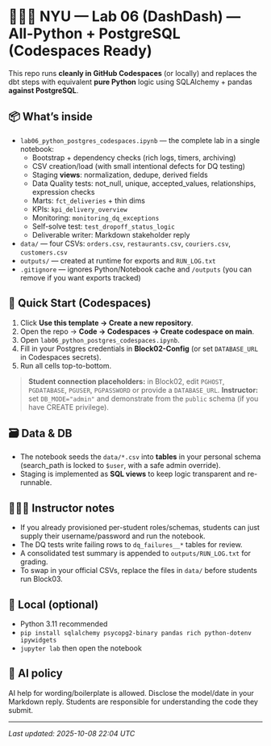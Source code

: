 # 🧑🏽‍🏫 NYU — Lab 06 (DashDash) — **All-Python + PostgreSQL** (Codespaces Ready)

This repo runs **cleanly in GitHub Codespaces** (or locally) and replaces the dbt steps with equivalent **pure Python** logic
using SQLAlchemy + pandas **against PostgreSQL**.

## 📦 What’s inside
- `lab06_python_postgres_codespaces.ipynb` — the complete lab in a single notebook:
  - Bootstrap + dependency checks (rich logs, timers, archiving)
  - CSV creation/load (with small intentional defects for DQ testing)
  - Staging **views**: normalization, dedupe, derived fields
  - Data Quality tests: not_null, unique, accepted_values, relationships, expression checks
  - Marts: `fct_deliveries` + thin dims
  - KPIs: `kpi_delivery_overview`
  - Monitoring: `monitoring_dq_exceptions`
  - Self-solve test: `test_dropoff_status_logic`
  - Deliverable writer: Markdown stakeholder reply
- `data/` — four CSVs: `orders.csv`, `restaurants.csv`, `couriers.csv`, `customers.csv`
- `outputs/` — created at runtime for exports and `RUN_LOG.txt`
- `.gitignore` — ignores Python/Notebook cache and `/outputs` (you can remove if you want exports tracked)

## 🚦 Quick Start (Codespaces)
1) Click **Use this template → Create a new repository**.
2) Open the repo → **Code → Codespaces → Create codespace on main**.
3) Open `lab06_python_postgres_codespaces.ipynb`.
4) Fill in your Postgres credentials in **Block02-Config** (or set `DATABASE_URL` in Codespaces secrets).
5) Run all cells top-to-bottom.

> **Student connection placeholders:** in Block02, edit `PGHOST`, `PGDATABASE`, `PGUSER`, `PGPASSWORD` or provide a `DATABASE_URL`.
> **Instructor:** set `DB_MODE="admin"` and demonstrate from the `public` schema (if you have CREATE privilege).

## 🗃️ Data & DB
- The notebook seeds the `data/*.csv` into **tables** in your personal schema (search_path is locked to `$user`, with a safe admin override).
- Staging is implemented as **SQL views** to keep logic transparent and re-runnable.

## 🧑🏽‍🏫 Instructor notes
- If you already provisioned per-student roles/schemas, students can just supply their username/password and run the notebook.
- The DQ tests write failing rows to `dq_failures__*` tables for review.
- A consolidated test summary is appended to `outputs/RUN_LOG.txt` for grading.
- To swap in your official CSVs, replace the files in `data/` before students run Block03.

## 🧰 Local (optional)
- Python 3.11 recommended
- `pip install sqlalchemy psycopg2-binary pandas rich python-dotenv ipywidgets`
- `jupyter lab` then open the notebook

## 🤖 AI policy
AI help for wording/boilerplate is allowed. Disclose the model/date in your Markdown reply. Students are responsible for understanding the code they submit.

---
_Last updated: 2025-10-08 22:04 UTC_
